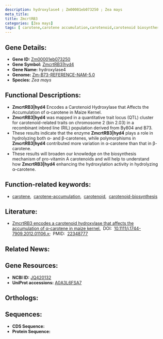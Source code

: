 ```yaml
---
description: hydroxylase4 ; Zm00001eb073250 ; Zea mays
meta_title:
title: ZmcrtRB3
categories: [Zea mays]
tags: [ carotene,carotene accumulation,carotenoid,carotenoid biosynthesis ]
---
```


## Gene Details:
- **Gene ID:** [Zm00001eb073250]()
- **Gene Symbol:** <u>ZmcrtRB3|hyd4</u>
- **Gene Name:** hydroxylase4
- **Genome:** [Zm-B73-REFERENCE-NAM-5.0]()
- **Species:** *Zea mays*

## Functional Descriptions:
   - **ZmcrtRB3|hyd4** Encodes a Carotenoid Hydroxylase that Affects the Accumulation of α-carotene in Maize Kernel.
   - **ZmcrtRB3|hyd4** was mapped in a quantitative trait locus (QTL) cluster for carotenoid-related traits on chromosome 2 (bin 2.03) in a recombinant inbred line (RIL) population derived from By804 and B73. 
   - These results indicate that the enzyme **ZmcrtRB3|hyd4** plays a role in hydrolyzing both α- and β-carotenes, while polymorphisms in **ZmcrtRB3|hyd4** contributed more variation in α-carotene than that in β-carotene.
   - These results will broaden our knowledge on the biosynthesis mechanism of pro-vitamin A carotenoids and will help to understand how **ZmcrtRB3|hyd4** enhancing the hydroxylation activity in hydrolyzing α-carotene.

## Function-related keywords:
   - [carotene](/tags/carotene/),&nbsp;&nbsp;[carotene-accumulation](/tags/carotene-accumulation/),&nbsp;&nbsp;[carotenoid](/tags/carotenoid/),&nbsp;&nbsp;[carotenoid-biosynthesis](/tags/carotenoid-biosynthesis/)

## Literature:
   - [ZmcrtRB3 encodes a carotenoid hydroxylase that affects the accumulation of α-carotene in maize kernel.](https://doi.org/10.1111/j.1744-7909.2012.01106.x)&nbsp;&nbsp;DOI:&nbsp;&nbsp;[10.1111/j.1744-7909.2012.01106.x](https://doi.org/10.1111/j.1744-7909.2012.01106.x);&nbsp;&nbsp;PMID:&nbsp;&nbsp;[22348777](https://pubmed.ncbi.nlm.nih.gov/22348777/)

## Related News:

## Gene Resources:
- **NCBI ID:**  [JQ420132](https://www.ncbi.nlm.nih.gov/gene/?term=JQ420132)
- **UniProt accessions:**  [A0A3L6FSA7](https://www.uniprot.org/uniprotkb/A0A3L6FSA7/entry)

## Orthologs:

## Sequences:
- **CDS Sequence:**
- **Protein Sequence:**
